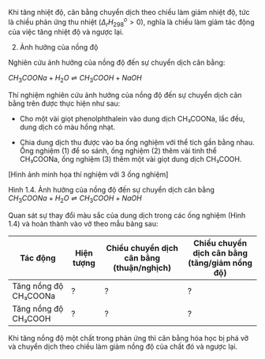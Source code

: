 Khi tăng nhiệt độ, cân bằng chuyển dịch theo chiều làm giảm nhiệt độ, tức là chiều phản ứng thu nhiệt ($\Delta_r H^o_{298} > 0$), nghĩa là chiều làm giảm tác động của việc tăng nhiệt độ và ngược lại.

2. Ảnh hưởng của nồng độ

Nghiên cứu ảnh hưởng của nồng độ đến sự chuyển dịch cân bằng:

$CH_3COONa + H_2O \rightleftharpoons CH_3COOH + NaOH$

Thí nghiệm nghiên cứu ảnh hưởng của nồng độ đến sự chuyển dịch cân bằng trên được thực hiện như sau:

- Cho một vài giọt phenolphthalein vào dung dịch CH₃COONa, lắc đều, dung dịch có màu hồng nhạt.

- Chia dung dịch thu được vào ba ống nghiệm với thể tích gần bằng nhau. Ống nghiệm (1) để so sánh, ống nghiệm (2) thêm vài tinh thể CH₃COONa, ống nghiệm (3) thêm một vài giọt dung dịch CH₃COOH.

[Hình ảnh minh họa thí nghiệm với 3 ống nghiệm]

Hình 1.4. Ảnh hưởng của nồng độ đến sự chuyển dịch cân bằng
$CH_3COONa + H_2O \rightleftharpoons CH_3COOH + NaOH$

Quan sát sự thay đổi màu sắc của dung dịch trong các ống nghiệm (Hình 1.4) và hoàn thành vào vở theo mẫu bảng sau:

| Tác động | Hiện tượng | Chiều chuyển dịch cân bằng (thuận/nghịch) | Chiều chuyển dịch cân bằng (tăng/giảm nồng độ) |
|----------|------------|-------------------------------------------|------------------------------------------------|
| Tăng nồng độ CH₃COONa | ? | ? | ? |
| Tăng nồng độ CH₃COOH | ? | ? | ? |

Khi tăng nồng độ một chất trong phản ứng thì cân bằng hóa học bị phá vỡ và chuyển dịch theo chiều làm giảm nồng độ của chất đó và ngược lại.